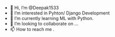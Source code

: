 - 👋 Hi, I’m @Deepak1533
- 👀 I’m interested in Pyhton/ Django Development
- 🌱 I’m currently learning ML with Python.
- 💞️ I’m looking to collaborate on ...
- 📫 How to reach me .

<!---
Deepak1533/Deepak1533 is a ✨ special ✨ repository because its `README.md` (this file) appears on your GitHub profile.
You can click the Preview link to take a look at your changes.
--->
